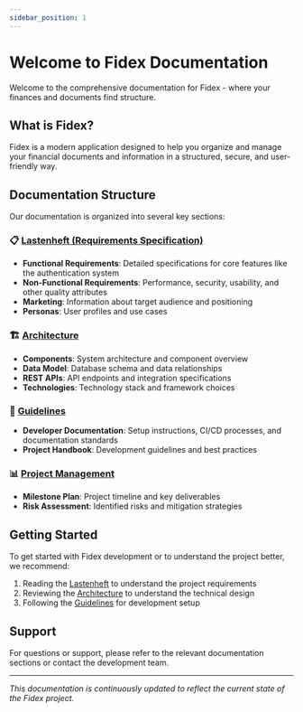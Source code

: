 ```yaml
---
sidebar_position: 1
---
```


# Welcome to Fidex Documentation

Welcome to the comprehensive documentation for Fidex - where your finances and documents find structure.

## What is Fidex?

Fidex is a modern application designed to help you organize and manage your financial documents and information in a structured, secure, and user-friendly way.

## Documentation Structure

Our documentation is organized into several key sections:

### 📋 [Lastenheft (Requirements Specification)](/docs/lastenheft)
- **Functional Requirements**: Detailed specifications for core features like the authentication system
- **Non-Functional Requirements**: Performance, security, usability, and other quality attributes
- **Marketing**: Information about target audience and positioning
- **Personas**: User profiles and use cases

### 🏗️ [Architecture](/docs/architektur)
- **Components**: System architecture and component overview
- **Data Model**: Database schema and data relationships
- **REST APIs**: API endpoints and integration specifications
- **Technologies**: Technology stack and framework choices

### 📖 [Guidelines](/docs/guidelines)
- **Developer Documentation**: Setup instructions, CI/CD processes, and documentation standards
- **Project Handbook**: Development guidelines and best practices

### 📊 [Project Management](/docs/projektmanagement)
- **Milestone Plan**: Project timeline and key deliverables
- **Risk Assessment**: Identified risks and mitigation strategies

## Getting Started

To get started with Fidex development or to understand the project better, we recommend:

1. Reading the [Lastenheft](/docs/lastenheft) to understand the project requirements
2. Reviewing the [Architecture](/docs/architektur) to understand the technical design
3. Following the [Guidelines](/docs/guidelines) for development setup

## Support

For questions or support, please refer to the relevant documentation sections or contact the development team.

---

*This documentation is continuously updated to reflect the current state of the Fidex project.*